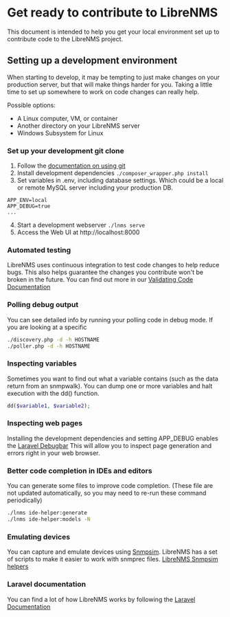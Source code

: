 # Get ready to contribute to LibreNMS

This document is intended to help you get your local environment set up to contribute code to the LibreNMS project.

## Setting up a development environment

When starting to develop, it may be tempting to just make changes on your production server, but that will make things harder
for you.  Taking a little time to set up somewhere to work on code changes can really help.

Possible options:
 * A Linux computer, VM, or container
 * Another directory on your LibreNMS server
 * Windows Subsystem for Linux
 
### Set up your development git clone
 1. Follow the [documentation on using git](Using-Git.md)
 2. Install development dependencies `./composer_wrapper.php install`
 3. Set variables in .env, including database settings.  Which could be a local or remote MySQL server including your production DB.
```dotenv
APP_ENV=local
APP_DEBUG=true
...
```
 4. Start a development webserver `./lnms serve`
 5. Access the Web UI at http://localhost:8000

### Automated testing
LibreNMS uses continuous integration to test code changes to help reduce bugs.  This also helps guarantee the changes you 
contribute won't be broken in the future.
You can find out more in our [Validating Code Documentation](Validating-Code.md)

### Polling debug output
You can see detailed info by running your polling code in debug mode. If you are looking at a specific 
```bash
./discovery.php -d -h HOSTNAME
./poller.php -d -h HOSTNAME
```

### Inspecting variables
Sometimes you want to find out what a variable contains (such as the data return from an snmpwalk).
You can dump one or more variables and halt execution with the dd() function.
```php
dd($variable1, $variable2);
```

### Inspecting web pages
Installing the development dependencies and setting APP_DEBUG enables the [Laravel Debugbar](https://github.com/barryvdh/laravel-debugbar)
This will allow you to inspect page generation and errors right in your web browser.

### Better code completion in IDEs and editors
You can generate some files to improve code completion. 
(These file are not updated automatically, so you may need to re-run these command periodically)

```bash
./lnms ide-helper:generate
./lnms ide-helper:models -N
```

### Emulating devices
You can capture and emulate devices using [Snmpsim](https://github.com/etingof/snmpsim).  LibreNMS has a set of scripts to make it easier to work with snmprec files.
[LibreNMS Snmpsim helpers](https://github.com/librenms/librenms-snmpsim)

### Laravel documentation
You can find a lot of how LibreNMS works by following the [Laravel Documentation](https://laravel.com/docs/)
